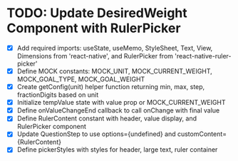 # TODO: Update DesiredWeight Component with RulerPicker

- [x] Add required imports: useState, useMemo, StyleSheet, Text, View, Dimensions from 'react-native', and RulerPicker from 'react-native-ruler-picker'
- [x] Define MOCK constants: MOCK_UNIT, MOCK_CURRENT_WEIGHT, MOCK_GOAL_TYPE, MOCK_GOAL_WEIGHT
- [x] Create getConfig(unit) helper function returning min, max, step, fractionDigits based on unit
- [x] Initialize tempValue state with value prop or MOCK_CURRENT_WEIGHT
- [x] Define onValueChangeEnd callback to call onChange with final value
- [x] Define RulerContent constant with header, value display, and RulerPicker component
- [x] Update QuestionStep to use options={undefined} and customContent={RulerContent}
- [x] Define pickerStyles with styles for header, large text, ruler container
